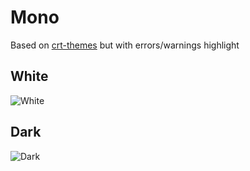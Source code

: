 # Mono

Based on [crt-themes](https://github.com/krueger71/crt-themes) but with errors/warnings highlight

## White

![White](https://github.com/stepanvanzuriak/mono/raw/master/media/white.png)

## Dark

![Dark](https://github.com/stepanvanzuriak/mono/raw/master/media/dark.png)

